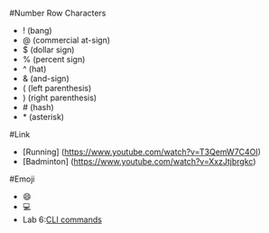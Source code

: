 #Number Row Characters
- ! (bang)
- @ (commercial at-sign)
- $ (dollar sign)
- % (percent sign)
- ^ (hat)
- & (and-sign)
- ( (left parenthesis)
- ) (right parenthesis)
- \# (hash)
- \* (asterisk)

#Link
- [Running] (https://www.youtube.com/watch?v=T3QemW7C4OI)
- [Badminton] (https://www.youtube.com/watch?v=XxzJtjbrgkc)

#Emoji
- :smile:
- :computer:
- Lab 6:[CLI commands](cli.md)
